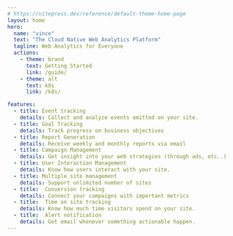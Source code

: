 ```yaml
---
# https://vitepress.dev/reference/default-theme-home-page
layout: home
hero:
  name: "vince"
  text: "The Cloud Native Web Analytics Platform"
  tagline: Web Analytics for Everyone
  actions:
    - theme: brand
      text: Getting Started
      link: /guide/
    - theme: alt
      text: k8s
      link: /k8s/

features:
  - title: Event tracking
    details: Collect and analyze events emitted on your site.
  - title: Goal Tracking 
    details: Track progress on business objectives
  - title: Report Generation
    details: Receive weekly and monthly reports via email
  - title: Campaign Management
    details: Get insight into your web strategies (through ads, etc..)
  - title: User Interaction Management 
    details: Know how users interact with your site.
  - title: Multiple site management
    details: Support unlimited number of sites
  - title:  Conversion tracking
    details: Connect your campaigns with important metrics
  - title:  Time on site tracking
    details: Know how much time visitors spend on your site.
  - title:  Alert notification
    details: Get email whenever something actionable happen.
---
```


